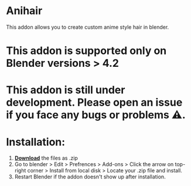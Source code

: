 # Anihair
This addon allows you to create custom anime style hair in blender.


# This addon is supported only on Blender versions > 4.2

# This addon is still under development. Please open an issue if you face any bugs or problems ⚠️.


# Installation:

1. **[Download](https://github.com/cykillon3/Anihair/archive/refs/heads/main.zip)** the files as .zip
2. Go to blender > Edit > Prefrences > Add-ons > Click the arrow on top-right corner > Install from local disk > Locate your .zip file and install.
3. Restart Blender if the addon doesn't show up after installation.

